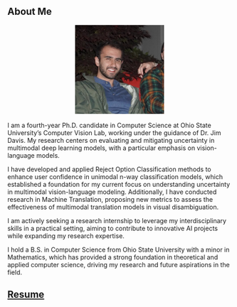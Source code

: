 ## About Me
<div style="text-align:center;">
  <img src="/assets/images/headshot.jpg" alt="A picture of me." width="200"/>
</div>

I am a fourth-year Ph.D. candidate in Computer Science at Ohio State University’s Computer Vision Lab, working under the guidance of Dr. Jim Davis. My research centers on evaluating and mitigating uncertainty in multimodal deep learning models, with a particular emphasis on vision-language models.

I have developed and applied Reject Option Classification methods to enhance user confidence in unimodal n-way classification models, which established a foundation for my current focus on understanding uncertainty in multimodal vision-language modeling. Additionally, I have conducted research in Machine Translation, proposing new metrics to assess the effectiveness of multimodal translation models in visual disambiguation.

I am actively seeking a research internship to leverage my interdisciplinary skills in a practical setting, aiming to contribute to innovative AI projects while expanding my research expertise.

I hold a B.S. in Computer Science from Ohio State University with a minor in Mathematics, which has provided a strong foundation in theoretical and applied computer science, driving my research and future aspirations in the field.

## [Resume](assets/resume.pdf)